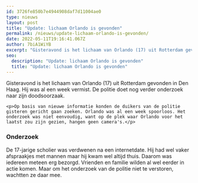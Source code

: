 ```yaml
---
id: 3726fe850b7e4944908daf7d11004ae0
type: nieuws
layout: post
title: "Update: lichaam Orlando is gevonden"
permalink: /nieuws/update-lichaam-orlando-is-gevonden/
date: 2022-05-11T19:16:41.067Z
author: 7biA1WiYB
excerpt: "Gisteravond is het lichaam van Orlando (17) uit Rotterdam gevonden in Den Haag. Hij was al een week vermist. De politie doet nog verder onderzoek naar zijn doodsoorzaak.   "
seo:
  description: "Update: lichaam Orlando is gevonden"
  title: "Update: lichaam Orlando is gevonden"
---
```

Gisteravond is het lichaam van Orlando (17) uit Rotterdam gevonden in Den Haag. Hij was al een week vermist. De politie doet nog verder onderzoek naar zijn doodsoorzaak.   

    <p>Op basis van nieuwe informatie konden de duikers van de politie gisteren gericht gaan zoeken. Orlando was al een week spoorloos. Het onderzoek was niet eenvoudig, want op de plek waar Orlando voor het laatst zou zijn gezien, hangen geen camera's.</p>
<h3>Onderzoek</h3>
<p>De 17-jarige scholier was verdwenen na een internetdate. Hij had wel vaker afspraakjes met mannen maar hij kwam wel altijd thuis. Daarom was iedereen meteen erg bezorgd. Vrienden en familie wilden al wel eerder in actie komen. Maar om het onderzoek van de politie niet te verstoren, wachtten ze daar mee. </p>  
